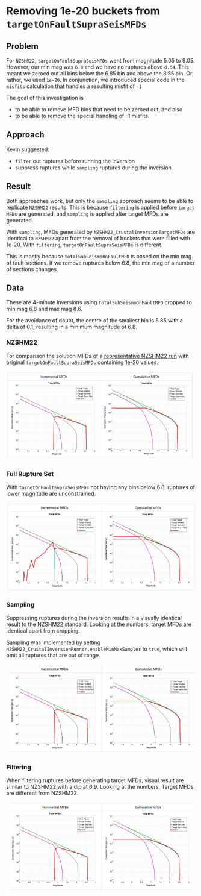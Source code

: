 # Removing 1e-20 buckets from `targetOnFaultSupraSeisMFDs`

## Problem
For `NZSHM22`, `targetOnFaultSupraSeisMFDs` went from magnitude 5.05 to 9.05. However, our min mag was `6.8` and we have no ruptures above `8.54`. This meant we zeroed out all bins below the 6.85 bin and above the 8.55 bin. Or rather, we used `1e-20`. In conjunction, we introduced special code in the `misfits` calculation that handles a resulting misfit of `-1`

The goal of this investigation is 
- to be able to remove MFD bins that need to be zeroed out, and also 
- to be able to remove the special handling of -1 misfits.

## Approach
Kevin suggested:
- `filter` out ruptures before running the inversion
- suppress ruptures while `sampling` ruptures during the inversion.

## Result

Both approaches work, but only the `sampling` approach seems to be able to replicate `NZSHM22` results. This is because `filtering` is applied before `target MFDs` are generated, and `sampling` is applied after target MFDs are generated.

With `sampling`, MFDs generated by `NZSHM22_CrustalInversionTargetMFDs` are identical to `NZSHM22` apart from the removal of buckets that were filled with 1e-20. With `filtering`, `targetOnFaultSupraSeisMFDs` is different. 

This is mostly because `totalSubSeismoOnFaultMFD` is based on the min mag of fault sections. If we remove ruptures below 6.8, the min mag of a number of sections changes.

## Data

These are 4-minute inversions using `totalSubSeismoOnFaultMFD` cropped to min mag 6.8 and max mag 8.6.

For the avoidance of doubt, the centre of the smallest bin is 6.85 with a delta of 0.1, resulting in a minimum magnitude of 6.8.

### NZSHM22 

For comparison the solution MFDs of a [representative NZSHM22 run](http://simple-toshi-ui.s3-website-ap-southeast-2.amazonaws.com/InversionSolution/SW52ZXJzaW9uU29sdXRpb246NjMzMzY3Mw==/DiagnosticReportTab) with original `targetOnFaultSupraSeisMFDs` containing 1e-20 values.

![screenshot](Screenshot%202024-03-25%20143539.png)

### Full Rupture Set

With `targetOnFaultSupraSeisMFDs` not having any bins below 6.8, ruptures of lower magnitude are unconstrained.

![Screenshot 2024-03-25 162802.png](Screenshot%202024-03-25%20162802.png)

### Sampling

Suppressing ruptures during the inversion results in a visually identical result to the NZSHM22 standard. Looking at the numbers, target MFDs are identical apart from cropping.

Sampling was implemented by setting `NZSHM22_CrustalInversionRunner.enableMinMaxSampler` to `true`, which will omit all ruptures that are out of range.

![Screenshot 2024-03-25 161605.png](Screenshot%202024-03-25%20161605.png)

### Filtering

When filtering ruptures before generating target MFDs, visual result are similar to NZSHM22 with a dip at 6.9. Looking at the numbers, Target MFDs are different from NZSHM22. 

![Screenshot 2024-03-25 164358.png](Screenshot%202024-03-25%20164358.png)